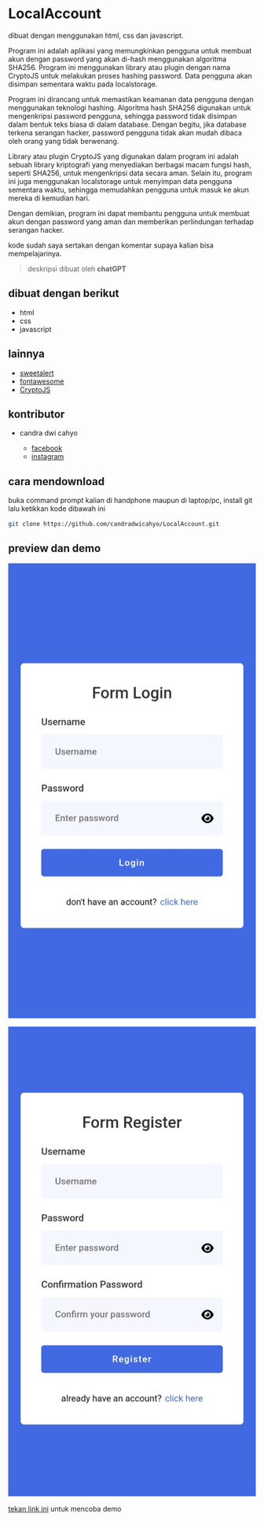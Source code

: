# LocalAccount

dibuat dengan menggunakan html, css dan javascript. 

Program ini adalah aplikasi yang memungkinkan pengguna untuk membuat akun dengan password yang akan di-hash menggunakan algoritma SHA256. Program ini menggunakan library atau plugin dengan nama CryptoJS untuk melakukan proses hashing password. Data pengguna akan disimpan sementara waktu pada localstorage.

Program ini dirancang untuk memastikan keamanan data pengguna dengan menggunakan teknologi hashing. Algoritma hash SHA256 digunakan untuk mengenkripsi password pengguna, sehingga password tidak disimpan dalam bentuk teks biasa di dalam database. Dengan begitu, jika database terkena serangan hacker, password pengguna tidak akan mudah dibaca oleh orang yang tidak berwenang.

Library atau plugin CryptoJS yang digunakan dalam program ini adalah sebuah library kriptografi yang menyediakan berbagai macam fungsi hash, seperti SHA256, untuk mengenkripsi data secara aman. Selain itu, program ini juga menggunakan localstorage untuk menyimpan data pengguna sementara waktu, sehingga memudahkan pengguna untuk masuk ke akun mereka di kemudian hari.

Dengan demikian, program ini dapat membantu pengguna untuk membuat akun dengan password yang aman dan memberikan perlindungan terhadap serangan hacker.

kode sudah saya sertakan dengan komentar supaya kalian bisa mempelajarinya.

> deskripsi dibuat oleh **chatGPT**

## dibuat dengan berikut

* html
* css
* javascript

## lainnya

* [sweetalert](https://sweetalert2.github.io)
* [fontawesome](https://fontawesome.com)
* [CryptoJS](https://cryptojs.gitbook.io/docs/)

## kontributor

* candra dwi cahyo

  * [facebook](https://facebook.com/candradwicahyo18)
  * [instagram](https://instagram.com/candradwicahyo18)

## cara mendownload

buka command prompt kalian di handphone maupun di laptop/pc, install git lalu ketikkan kode dibawah ini

```bash 
git clone https://github.com/candradwicahyo/LocalAccount.git
```

## preview dan demo 

![preview](https://github.com/candradwicahyo/LocalAccount/blob/master/image1.jpg)

![preview](https://github.com/candradwicahyo/LocalAccount/blob/master/image2.jpg)

[tekan link ini](https://candradwicahyo.github.io/LocalAccount) untuk mencoba demo 

